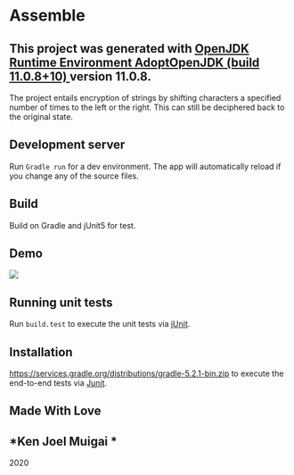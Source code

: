 # Assemble

This project was generated with [OpenJDK Runtime Environment AdoptOpenJDK (build 11.0.8+10)
]() version 11.0.8.
---
The project entails encryption of strings by shifting characters a specified number of times to the left or the right. This can still be deciphered back to the original state.

## Development server

Run `Gradle run` for a dev environment. The app will automatically reload if you change any of the source files.

## Build

Build on Gradle and jUnit5 for test.

## Demo
![](images/see.png)

## Running unit tests

Run `build.test` to execute the unit tests via [jUnit](https://groovy-lang.org/testing.html).

## Installation

https://services.gradle.org/distributions/gradle-5.2.1-bin.zip to execute the end-to-end tests via [Junit](https://www.tutorialspoint.com/junit/junit_test_framework.htm).

## Made With Love

*Ken Joel Muigai *
---
2020


